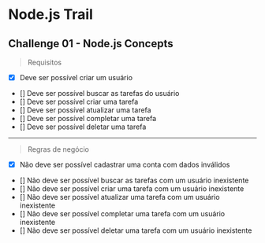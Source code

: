 # Node.js Trail

## Challenge 01 - Node.js Concepts


> Requisitos

- [x] Deve ser possível criar um usuário
- [] Deve ser possível buscar as tarefas do usuário
- [] Deve ser possível criar uma tarefa
- [] Deve ser possível atualizar uma tarefa
- [] Deve ser possível completar uma tarefa
- [] Deve ser possível deletar uma tarefa
  
---

> Regras de negócio

- [x] Não deve ser possível cadastrar uma conta com dados inválidos
- [] Não deve ser possível buscar as tarefas com um usuário inexistente
- [] Não deve ser possível criar uma tarefa com um usuário inexistente
- [] Não deve ser possível atualizar uma tarefa com um usuário inexistente
- [] Não deve ser possível completar uma tarefa com um usuário inexistente
- [] Não deve ser possível deletar uma tarefa com um usuário inexistente
